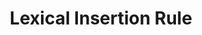---
title: "Lexical Insertion Rule"

categories: ['']

tags: ['Lexical', 'Insertion', 'Rule']

arwords: 'قاعدة لإدراج المفردات'

arexps: []

enwords: ['Lexical Insertion Rule']

enexps: []

arlexicons: 'ق'

enlexicons: 'L'

authors: ['Ruqayya Roshdy']

translators: ['']

citations: 'مقدمة في حوسبة اللغة العربية'

sources: 'مركز الملك عبدالله بن عبدالعزيز الدولي لخدمة اللغة العربية'

slug: ""
---